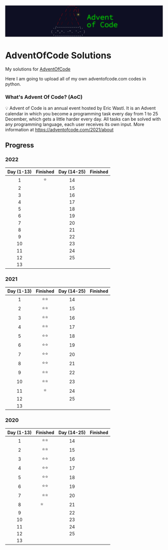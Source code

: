 ![Banner](./banner.png)

# AdventOfCode Solutions

My solutions for [AdventOfCode](https://adventofcode.com)

Here I am going to upload all of my own adventofcode.com codes in python.

### What's Advent Of Code? (AoC)
💡 Advent of Code is an annual event hosted by Eric Wastl. It is an Advent calendar in which you become a programming task every day from 1 to 25 December, which gets a little harder every day. All tasks can be solved with any programming language, each user receives its own input. More information at https://adventofcode.com/2021/about

## Progress

### 2022

| Day (1-13) | Finished | Day (14-25) | Finished |
| :--------: | :-------: | :---------: | :------: |
|     1      |  ⭐    |     14      |         |
|     2      |         |     15      |         |
|     3      |         |     16      |         |
|     4      |         |     17      |         |
|     5      |         |     18      |         |
|     6      |         |     19      |         |
|     7      |         |     20      |         |
|     8      |         |     21      |         |
|     9      |         |     22      |         |
|     10     |         |     23      |         |
|     11     |         |     24      |         |
|     12     |         |     25      |         |
|     13     |         |


### 2021

| Day (1-13) | Finished | Day (14-25) | Finished |
| :--------: | :-------: | :---------: | :------: |
|     1      |  ⭐⭐  |     14      |         |
|     2      |  ⭐⭐  |     15      |         |
|     3      |  ⭐⭐  |     16      |         |
|     4      |  ⭐⭐  |     17      |         |
|     5      |  ⭐⭐  |     18      |         |
|     6      |  ⭐⭐  |     19      |         |
|     7      |  ⭐⭐  |     20      |         |
|     8      |  ⭐⭐  |     21      |         |
|     9      |  ⭐⭐  |     22      |         |
|     10     |  ⭐⭐  |     23      |         |
|     11     |  ⭐    |     24      |         |
|     12     |         |     25      |         |
|     13     |         |

### 2020

| Day (1-13) | Finished | Day (14-25) | Finished |
| :--------: | :-------: | :---------: | :------: |
|     1      |  ⭐⭐  |     14      |         |
|     2      |  ⭐⭐  |     15      |         |
|     3      |  ⭐⭐  |     16      |         |
|     4      |  ⭐⭐  |     17      |         |
|     5      |  ⭐⭐  |     18      |         |
|     6      |  ⭐⭐  |     19      |         |
|     7      |  ⭐⭐  |     20      |         |
|     8      |  ⭐⠀⠀  |     21      |         |
|     9      |         |     22      |         |
|     10     |         |     23      |         |
|     11     |         |     24      |         |
|     12     |         |     25      |         |
|     13     |         |

